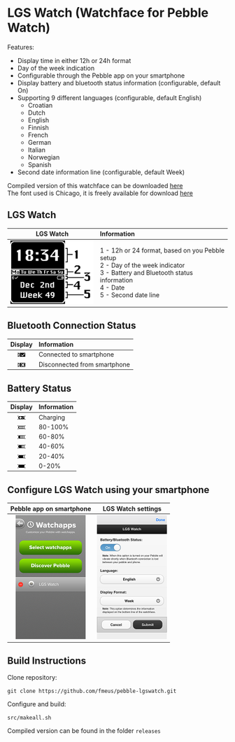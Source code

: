 LGS Watch (Watchface for Pebble Watch)
=========

Features:

* Display time in either 12h or 24h format
* Day of the week indication
* Configurable through the Pebble app on your smartphone
* Display battery and bluetooth status information (configurable, default On)
* Supporting 9 different languages (configurable, default English)
	- Croatian
	- Dutch
	- English
	- Finnish
	- French
	- German
	- Italian
	- Norwegian
	- Spanish	
* Second date information line (configurable, default Week)

Compiled version of this watchface can be downloaded [here](http://sharedmemorydump.net/pebble-lgs-watchface)  
The font used is Chicago, it is freely available for download [here](http://ttfonts.net/font/5767_Chicago.htm)

## LGS Watch

| LGS Watch               | Information                                     |
|:-----------------------:|:------------------------------------------------|
| ![LGS Watch][lgs_watch] | 1 - 12h or 24 format, based on you Pebble setup<br/>2 - Day of the week indicator<br/>3 - Battery and Bluetooth status information<br/>4 - Date<br/>5 - Second date line |

## Bluetooth Connection Status

| Display                                 | Information                  |
|:---------------------------------------:|:-----------------------------|
| ![](/resources/images/bluetooth.png)    | Connected to smartphone      |
| ![](/resources/images/no_bluetooth.png) | Disconnected from smartphone |

## Battery Status

| Display                                  | Information |
|:----------------------------------------:|:------------|
| ![](/resources/images/batt_charging.png) | Charging    |
| ![](/resources/images/batt_080_100.png)  | 80-100%     |
| ![](/resources/images/batt_060_080.png)  | 60-80%      |
| ![](/resources/images/batt_040_060.png)  | 40-60%      |
| ![](/resources/images/batt_020_040.png)  | 20-40%      |
| ![](/resources/images/batt_000_020.png)  | 0-20%       |

## Configure LGS Watch using your smartphone

| Pebble app on smartphone                | LGS Watch settings                 |
|:---------------------------------------:|:----------------------------------:|
| ![Pebble app on smartphone][pebble_app] | ![LGS Watch settings ][lgs_config] |

## Build Instructions

Clone repository:

	git clone https://github.com/fmeus/pebble-lgswatch.git

Configure and build:

	src/makeall.sh

Compiled version can be found in the folder `releases`

[pebble_app]: /screenshots/pebble_app.png
[lgs_config]: /screenshots/lgs_config.png
[lgs_watch]: /screenshots/lgs_watch.png